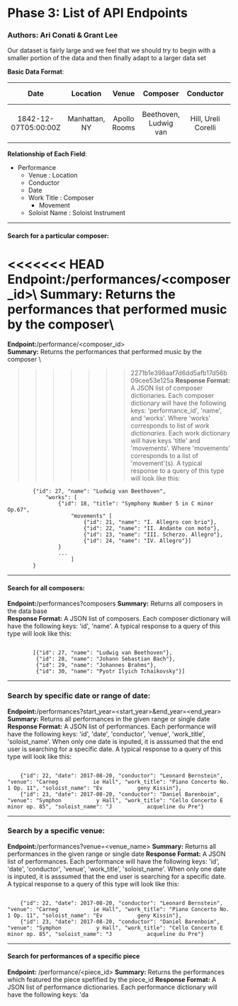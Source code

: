 # Phase 3: List of API Endpoints

### Authors: Ari Conati & Grant Lee

Our dataset is fairly large and we feel that we should try to begin with a smaller portion of the data and then finally adapt to a larger data set <br>

**Basic Data Format**:

| Date | Location | Venue | Composer | Conductor | Movement | Work Title | Soloist Instrument | Soloist Name |
|:--:|:------:|:---:|:------:|:-------:|:------:|:--------:|:----------------:|:----------:|
|1842-12-07T05:00:00Z|Manhattan, NY|Apollo Rooms|Beethoven,  Ludwig  van|Hill, Ureli Corelli|I. Allegro con brio|SYMPHONY NO. 5 IN C MINOR, OP.67|Cello|Boucher, Alfred|

**Relationship of Each Field**:


* Performance
	* Venue : Location
	* Conductor
	* Date
	* Work Title : Composer
		* Movement
	* Soloist Name : Soloist Instrument

------

#### Search for a particular composer:
<<<<<<< HEAD
**Endpoint:**/performances/\<composer_id\>\ 
**Summary:** Returns the performances that performed music by the composer\
=======
**Endpoint:**/performance/\<composer_id\> <br> 
**Summary:** Returns the performances that performed music by the composer \
>>>>>>> 2271b1e398aaf7d6dd5afb17d56b09cee53e125a
**Response Format:** A JSON list of composer dictionaries. Each composer dictionary will have the following keys: 'performance_id', 'name', and 'works'. Where 'works' corresponds to list of *work dictionaries*. Each work dictionary will have keys 'title' and 'movements'. Where 'movements' corresponds to a list of 'movement'(s). A typical response to a query of this type will look like this:

```{java}
		{"id": 27, "name": "Ludwig van Beethoven",
			"works": [
				{"id": 18, "title": "Symphony Number 5 in C minor Op.67", 
					"movements" [
						{"id": 21, "name": "I. Allegro con brio"}, 
						{"id": 22, "name": "II. Andante con moto"},
						{"id": 23, "name": "III. Scherzo. Allegro"},
						{"id": 24, "name": "IV. Allegro"}]
				}
				...
					]
		}
```

------

#### Search for all composers:
**Endpoint:**/performances?composers
**Summary:** Returns all composers in the data base  
**Response Format:** A JSON list of composers. Each composer dictionary will have the following keys: 'id', 'name'. A typical response to a query of this type will look like this:

```{java}

		[{"id": 27, "name": "Ludwig van Beethoven"},
		 {"id": 28, "name": "Johann Sebastian Bach"},
		 {"id": 29, "name": "Johannes Brahms"},
		 {"id": 30, "name": "Pyotr Ilyich Tchaikovsky"}]
```

------

### Search by specific date or range of date:
**Endpoint:**/performances?start_year=\<start_year\>&end_year=\<end_year\>  
**Summary:** Returns all performances in the given range or single date
**Response Format:** A JSON list of performances. Each performance will have the following keys: 'id', 'date', 'conductor', 'venue', 'work_title', 'soloist_name'. When only one date is inputed, it is asssumed that the end user is searching for a specific date. A typical response to a query of this type will look like this:

```{java}

	{"id": 22, "date": 2017-08-20, "conductor": "Leonard Bernstein", "venue": "Carneg			ie Hall", "work_title": "Piano Concerto No. 1 Op. 11", "soloist_name": "Ev			 geny Kissin"}, 
	{"id": 23, "date": 2017-08-20, "conductor": "Daniel Barenboim", "venue": "Symphon			y Hall", "work_title": "Cello Concerto E minor op. 85", "soloist_name": "J			 acqueline du Pre"}
```

------

### Search by a specific venue:
**Endpoint:**/performances?venue=\<venue_name\>
**Summary:** Returns all performances in the given range or single date
**Response Format:** A JSON list of performances. Each performance will have the following keys: 'id', 'date', 'conductor', 'venue', 'work_title', 'soloist_name'. When only one date is inputed, it is asssumed that the end user is searching for a specific date. A typical response to a query of this type will look like this:

```{java}

	{"id": 22, "date": 2017-08-20, "conductor": "Leonard Bernstein", "venue": "Carneg			ie Hall", "work_title": "Piano Concerto No. 1 Op. 11", "soloist_name": "Ev			 geny Kissin"}, 
	{"id": 23, "date": 2017-08-20, "conductor": "Daniel Barenboim", "venue": "Symphon			y Hall", "work_title": "Cello Concerto E minor op. 85", "soloist_name": "J			 acqueline du Pre"}
```





------

#### Search for performances of a specific piece
**Endpoint:** /performance/<piece_id>
**Summary:** Returns the performances which featured the piece spefified by the piece_id
**Response Format:** A JSON list of performance dictionaries. Each performance dictionary will have the following keys: 'da

		
